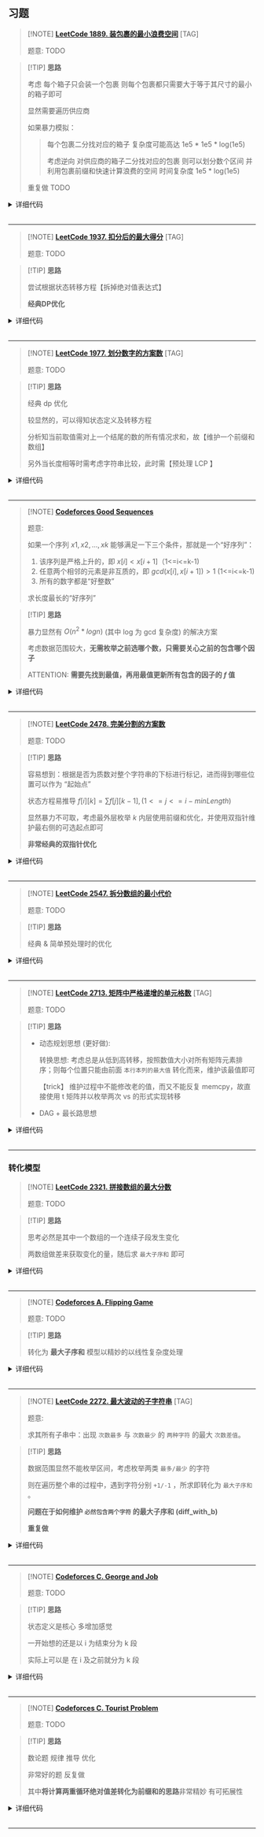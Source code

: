 ## 习题

> [!NOTE] **[LeetCode 1889. 装包裹的最小浪费空间](https://leetcode-cn.com/problems/minimum-space-wasted-from-packaging/)** [TAG]
> 
> 题意: TODO

> [!TIP] **思路**
> 
> 考虑 每个箱子只会装一个包裹 则每个包裹都只需要大于等于其尺寸的最小的箱子即可
> 
> 显然需要遍历供应商
> 
> 如果暴力模拟：
> 
> > 每个包裹二分找对应的箱子 复杂度可能高达 1e5 * 1e5 * log(1e5)
> > 
> > 考虑逆向 对供应商的箱子二分找对应的包裹 则可以划分数个区间 并利用包裹前缀和快速计算浪费的空间 时间复杂度 1e5 * log(1e5)
> 
> 重复做 TODO

<details>
<summary>详细代码</summary>
<!-- tabs:start -->

##### **C++**

```cpp
class Solution {
public:
    using LL = long long;
    const LL MOD = 1e9 + 7, INF = 1e18;
    
    int minWastedSpace(vector<int>& packages, vector<vector<int>>& boxes) {
        int n = packages.size();
        sort(packages.begin(), packages.end());
        LL sum = accumulate(packages.begin(), packages.end(), 0ll);
        
        LL res = INF;
        for (auto & b : boxes) {
            sort(b.begin(), b.end());
            
            // 供应商不满足要求
            if (b.back() < packages.back())
                continue;
            LL t = -sum, last = 0;
            for (auto x : b) {
                int l = 1, r = n + 1;
                // 找到大于当前的第一个 往前一个就是小于等于的最后一个
                while (l < r) {
                    int m = l + r >> 1;
                    if (packages[m - 1] <= x)
                        l = m + 1;
                    else
                        r = m;
                }
                int next = l - 1;
                if (next <= last)
                    continue;
                t += (next - last) * x;
                last = next;
            }
            res = min(res, t);
        }
        
        if (res == INF)
            return -1;
        return res % MOD;
    }
};
```

##### **C++ 重复利用last**

```cpp
class Solution {
public:
    using LL = long long;
    const LL MOD = 1e9 + 7, INF = 1e18;
    
    int minWastedSpace(vector<int>& packages, vector<vector<int>>& boxes) {
        int n = packages.size();
        sort(packages.begin(), packages.end());
        LL sum = accumulate(packages.begin(), packages.end(), 0ll);
        
        LL res = INF;
        for (auto & b : boxes) {
            sort(b.begin(), b.end());
            
            // 供应商不满足要求
            if (b.back() < packages.back())
                continue;
            LL t = -sum, last = 0;
            for (auto x : b) {
                int l = last + 1, r = n + 1;
                // 找到大于当前的第一个 往前一个就是小于等于的最后一个
                while (l < r) {
                    int m = l + r >> 1;
                    if (packages[m - 1] <= x)
                        l = m + 1;
                    else
                        r = m;
                }
                int next = l - 1;
                if (next <= last)
                    continue;
                t += (next - last) * x;
                last = next;
            }
            res = min(res, t);
        }
        
        if (res == INF)
            return -1;
        return res % MOD;
    }
};


class Solution {
public:
    using LL = long long;
    const LL MOD = 1e9 + 7, INF = 1e18;
    
    int minWastedSpace(vector<int>& packages, vector<vector<int>>& boxes) {
        int n = packages.size();
        sort(packages.begin(), packages.end());
        LL sum = accumulate(packages.begin(), packages.end(), 0ll);
        
        LL res = INF;
        for (auto & b : boxes) {
            sort(b.begin(), b.end());
            
            // 供应商不满足要求
            if (b.back() < packages.back())
                continue;
            LL t = -sum, last = -1;
            for (auto x : b) {
                int l = last + 1, r = n;
                // 找到大于当前的第一个 往前一个就是小于等于的最后一个
                while (l < r) {
                    int m = l + r >> 1;
                    if (packages[m] <= x)
                        l = m + 1;
                    else
                        r = m;
                }
                int next = l - 1;
                if (next <= last)
                    continue;
                t += (next - last) * x;
                last = next;
            }
            res = min(res, t);
        }
        
        if (res == INF)
            return -1;
        return res % MOD;
    }
};
```

##### **Python**

```python

```

<!-- tabs:end -->
</details>

<br>

* * *

> [!NOTE] **[LeetCode 1937. 扣分后的最大得分](https://leetcode-cn.com/problems/maximum-number-of-points-with-cost/)** [TAG]
> 
> 题意: TODO

> [!TIP] **思路**
> 
> 尝试根据状态转移方程【拆掉绝对值表达式】
> 
> **经典DP优化**

<details>
<summary>详细代码</summary>
<!-- tabs:start -->

##### **C++**

```cpp
class Solution {
public:
    using LL = long long;
    const int INF = 0x3f3f3f3f;
    int n, m;
    vector<vector<int>> ps;
    vector<LL> f, g;
    
    long long maxPoints(vector<vector<int>>& points) {
        this->ps = points;
        this->n = ps.size(), this->m = ps[0].size();
        
        f = g = vector<LL>(m);
        
        for (int i = 0; i < m; ++ i )
            f[i] = ps[0][i];
        
        for (int i = 1; i < n; ++ i ) {
            g = f;
            {
                LL maxv = -INF;
                for (int j = 0; j < m; ++ j ) {
                    maxv = max(maxv, g[j] + j);
                    f[j] = max(f[j], ps[i][j] - j + maxv);
                }
            }
            {
                LL maxv = -INF;
                for (int j = m - 1; j >= 0; -- j ) {
                    maxv = max(maxv, g[j] - j);
                    f[j] = max(f[j], ps[i][j] + j + maxv);
                }
            }
        }
        return *max_element(f.begin(), f.end());
    }
};
```

##### **Python**

```python

```

<!-- tabs:end -->
</details>

<br>

* * *

> [!NOTE] **[LeetCode 1977. 划分数字的方案数](https://leetcode-cn.com/problems/number-of-ways-to-separate-numbers/)** [TAG]
> 
> 题意: TODO

> [!TIP] **思路**
> 
> 经典 dp 优化
> 
> 较显然的，可以得知状态定义及转移方程
> 
> 分析知当前取值需对上一个结尾的数的所有情况求和，故【维护一个前缀和数组】
> 
> 另外当长度相等时需考虑字符串比较，此时需【预处理 LCP 】

<details>
<summary>详细代码</summary>
<!-- tabs:start -->

##### **C++**

```cpp
class Solution {
public:
    using LL = long long;
    const int MOD = 1e9 + 7;
    
    string s;
    vector<vector<int>> f, sum, lcp;
    
    // [r1结束长度为l的串] 是否 >= [r2结束长度为l的串]
    bool check(int r1, int r2, int l) {
        int l1 = r1 - l + 1, l2 = r2 - l + 1;
        if (l1 <= 0 || l2 <= 0)
            return false;
        int t = lcp[l1][l2];
        return t >= l || s[l1 + t - 1] > s[l2 + t - 1];
    }
    
    int numberOfCombinations(string num) {
        this->s = num;
        int n = s.size();
        f = sum = lcp = vector<vector<int>>(n + 1, vector<int>(n + 1));
        
        // lcp
        for (int i = n; i; -- i )
            for (int j = n; j; -- j )
                if (s[i - 1] != s[j - 1])
                    lcp[i][j] = 0;
                else {
                    lcp[i][j] = 1;
                    if (i < n && j < n)
                        lcp[i][j] += lcp[i + 1][j + 1];
                }
        
        // 初始化
        f[0][0] = 1;
        for (int i = 0; i <= n; ++ i )
            sum[0][i] = 1;  // sum[0][i] = sum[0][i - 1]
        
        // f[i][j] 前i个数 最后一个长度为j的方案数
        // sum[i][j] 以i结尾 长度不超过j的方案数总和
        for (int i = 1; i <= n; ++ i ) {
            for (int j = 1; j <= i; ++ j ) {
                int k = i - j;
                // 前缀和优化 将[枚举k结尾长度]的On降为O1
                if (s[k + 1 - 1] == '0')
                    f[i][j] = 0;    // 本段包含前缀0 非法
                else {
                    // case 1 长度小于j的都合法
                    f[i][j] = sum[k][j - 1];
                    // for (int t = 0; t < j; ++ t )
                    //     f[i][j] += f[k][t];
                    
                    // case 2 长度等于j的要比较大小
                    if (check(i, k, j))
                        f[i][j] = (f[i][j] + f[k][j]) % MOD;
                }
                // 更新
                sum[i][j] = (sum[i][j - 1] + f[i][j]) % MOD;
            }
            // 更新 根据定义，且j在内层循环所以必须这么写
            for (int j = i + 1; j <= n; ++ j )
                sum[i][j] = sum[i][j - 1];
        }
        int res = 0;
        for (int i = 1; i <= n; ++ i )
            res = (res + f[n][i]) % MOD;    // add
        return res;
    }
};
```

##### **Python**

```python

```

<!-- tabs:end -->
</details>

<br>

* * *

> [!NOTE] **[Codeforces Good Sequences](http://codeforces.com/problemset/problem/264/B)**
> 
> 题意: 
> 
> 如果一个序列 $x1,x2,...,xk$ 能够满足一下三个条件，那就是一个“好序列”：
> 
> 1. 该序列是严格上升的，即 $x[i] < x[i+1]$（1<=i<=k-1)
> 2. 任意两个相邻的元素是非互质的，即 $gcd(x[i],x[i+1]) > 1$ (1<=i<=k-1)
> 3. 所有的数字都是“好整数”
> 
> 求长度最长的“好序列”

> [!TIP] **思路**
> 
> 暴力显然有 $O(n^2*logn)$ (其中 log 为 gcd 复杂度) 的解决方案
> 
> 考虑数据范围较大，**无需枚举之前选哪个数，只需要关心之前的包含哪个因子**
> 
> ATTENTION: **需要先找到最值，再用最值更新所有包含的因子的 $f$ 值**

<details>
<summary>详细代码</summary>
<!-- tabs:start -->

##### **C++**

```cpp
// Problem: B. Good Sequences
// Contest: Codeforces - Codeforces Round #162 (Div. 1)
// URL: https://codeforces.com/problemset/problem/264/B
// Memory Limit: 256 MB
// Time Limit: 2000 ms

#include <bits/stdc++.h>
using namespace std;

const static int N = 1e5 + 10;

int primes[N], cnt;
bool st[N];
void init() {
    memset(st, 0, sizeof st);
    cnt = 0;
    for (int i = 2; i < N; ++i) {
        if (!st[i])
            primes[cnt++] = i;
        for (int j = 0; primes[j] <= (N - 1) / i; ++j) {
            st[primes[j] * i] = true;
            if (i % primes[j] == 0)
                break;
        }
    }
}

int n;
// 状态定义: 以 primes[x]=i 结尾的最大dp值
// ATTENTION: 先找最大 再每次更新
int f[N];

int main() {
    // case 21 6w+数据 TLE
    ios::sync_with_stdio(false);
    cin.tie(nullptr);
    cout.tie(nullptr);

    init();
    memset(f, 0, sizeof f);

    cin >> n;

    for (int i = 0, x; i < n; ++i) {
        cin >> x;

        int maxv = 0;
        for (int j = 0, y = x; j < cnt && y >= primes[j]; ++j)
            if (y % primes[j] == 0) {
                // 找到可以接的最大的
                maxv = max(maxv, f[primes[j]]);
                // 也要除 避免超时
                while (y % primes[j] == 0)
                    y /= primes[j];
            }

        for (int j = 0; j < cnt && x >= primes[j]; ++j)
            if (x % primes[j] == 0) {
                f[primes[j]] = maxv + 1;
                while (x % primes[j] == 0)
                    x /= primes[j];
            }
        if (x > 1)
            f[x] = maxv + 1;
    }
    int res = 1;  // 输入 1,1 的 case , 显然最少长度为 1
    for (int i = 0; i < cnt; ++i)
        res = max(res, f[primes[i]]);
    cout << res << endl;

    return 0;
}
```

##### **Python**

```python

```

<!-- tabs:end -->
</details>

<br>

* * *

> [!NOTE] **[LeetCode 2478. 完美分割的方案数](https://leetcode.cn/problems/number-of-beautiful-partitions/)**
> 
> 题意: TODO

> [!TIP] **思路**
> 
> 容易想到：根据是否为质数对整个字符串的下标进行标记，进而得到哪些位置可以作为 “起始点”
> 
> 状态方程易推导 $f[i][k] = \sum{f[j][k - 1]}, (1<=j<=i-minLength)$
> 
> 显然暴力不可取，考虑最外层枚举 $k$ 内层使用前缀和优化，并使用双指针维护最右侧的可选起点即可
> 
> **非常经典的双指针优化**

<details>
<summary>详细代码</summary>
<!-- tabs:start -->

##### **C++**

```cpp
class Solution {
public:
    // 最多可以拆成 500 个
    // minLength 作为双指针约束
    using LL = long long;
    const static int N = 1010, M = 510, MOD = 1e9 + 7;
    
    unordered_set<char> primes = {'2', '3', '5', '7'};
    
    bool st[N];
    LL f[N][M];
    
    int beautifulPartitions(string s, int k, int minLength) {
        int n = s.size();
        memset(st, 0, sizeof st);
        for (int i = 1; i <= n; ++ i )
            if (primes.count(s[i - 1]))
                st[i] = true;
        
        // 第一个必须是 prime，最后一个必须不是
        if (!st[1] || st[n])
            return 0;
        
        vector<int> xs; // 记录合法的起始点位，最多 500 个
        for (int i = 1; i <= n; ++ i )
            if (st[i] && !st[i - 1])
                xs.push_back(i);
        xs.push_back(n + 1);            // 哨兵
        
        int m = xs.size();
        if (k >= m)
            return 0;
        
        memset(f, 0, sizeof f);
        f[0][0] = 1;
        
        for (int _k = 1; _k <= k; _k ++ ) {
            LL t = 0;
            for (int i = 1, j = 1; i <= m; ++ i ) {
                int r = xs[i - 1];
                while (j <= m && xs[j - 1] <= r - minLength) {
                    t = (t + f[xs[j - 1] - 1][_k - 1]) % MOD;
                    j ++ ;
                }
                f[r - 1][_k] = t;
            }
        }
        // for (int i = 1; i <= n; ++ i ) {
        //     for (int j = 1; j <= m; ++ j )
        //         cout << f[i][j] << ' ';
        //     cout << endl;
        // }
        
        return f[n][k];
    }
};
```

##### **Python**

```python

```

<!-- tabs:end -->
</details>

<br>

* * *

> [!NOTE] **[LeetCode 2547. 拆分数组的最小代价](https://leetcode.cn/problems/minimum-cost-to-split-an-array/)**
> 
> 题意: TODO

> [!TIP] **思路**
> 
> 经典 & 简单预处理时的优化

<details>
<summary>详细代码</summary>
<!-- tabs:start -->

##### **C++**

```cpp
class Solution {
public:
    // 仅出现一次的数字将会被移除
    // 1000 数据范围接受预处理
    using LL = long long;
    const static int N = 1010;
    
    int t[N][N];
    int f[N];    // 以 i 为结尾的最小代价  ATTENTION [不关心之前分了多少段 显然一维即可]
    
    int minCost(vector<int>& nums, int k) {
        int n = nums.size();
        // i, j 区间内的 trimmed 值, 需要优化
        for (int i = 1; i <= n; ++ i ) {
            static int c[N];
            memset(c, 0, sizeof c);
            int x = 0;
            for (int j = i, one = 0; j <= n; ++ j ) {
                int v = nums[j - 1];
                
                c[v] ++ ;
                if (c[v] == 1)
                    one ++ ;
                else if (c[v] == 2)
                    one -- , x += 2;
                
                if (c[v] > 2)
                    x ++ ;
                
                t[i][j] = x;
            }
        }
        
        
        memset(f, 0x3f, sizeof f);
        f[0] = 0;
        for (int i = 1; i <= n; ++ i )
            for (int j = 0; j < i; ++ j )
                f[i] = min(f[i], f[j] + t[j + 1][i] + k);
        return f[n];
    }
};
```

##### **Python**

```python

```

<!-- tabs:end -->
</details>

<br>

* * *

> [!NOTE] **[LeetCode 2713. 矩阵中严格递增的单元格数](https://leetcode.cn/problems/maximum-strictly-increasing-cells-in-a-matrix/)** [TAG]
> 
> 题意: TODO

> [!TIP] **思路**
> 
> - 动态规划思想 (更好做): 
> 
>   转换思想: 考虑总是从低到高转移，按照数值大小对所有矩阵元素排序；则每个位置只能由前面 `本行本列的最大值` 转化而来，维护该最值即可
> 
>   【trick】 维护过程中不能修改老的值，而又不能反复 memcpy，故直接使用 t 矩阵并以枚举两次 vs 的形式实现转移
> 
> - DAG + 最长路思想

<details>
<summary>详细代码</summary>
<!-- tabs:start -->

##### **C++ DP**

```cpp
class Solution {
public:
    using PII = pair<int, int>;
    const static int N = 1e5 + 10;
    
    int maxIncreasingCells(vector<vector<int>>& mat) {
        int n = mat.size(), m = mat[0].size();
        map<int, vector<PII>> h;
        for (int i = 0; i < n; ++ i )
            for (int j = 0; j < m; ++ j )
                h[mat[i][j]].push_back({i, j});
        
        int r[N], c[N];
        memset(r, 0, sizeof r), memset(c, 0, sizeof c);
        int res = 1;
        vector<vector<int>> t(n, vector<int>(m));   // 记录
        for (auto & [k, vs] : h) {
            for (auto & [x, y] : vs) {
                t[x][y] = max(r[x], c[y]) + 1;
                res = max(res, t[x][y]);
            }
            for (auto & [x, y] : vs) {
                r[x] = max(r[x], t[x][y]);
                c[y] = max(c[y], t[x][y]);
            }
        }
        return res;
    }
};
```

##### **C++ DP TLE**

```cpp
// TLE
// 超时原因在于 memcpy ==> 转化为借助一个二维数组(其他方式也行)作为临时记录 再二次遍历更新
class Solution {
public:
    using PII = pair<int, int>;
    const static int N = 1e5 + 10;
    
    int maxIncreasingCells(vector<vector<int>>& mat) {
        int n = mat.size(), m = mat[0].size();
        map<int, vector<PII>> h;
        for (int i = 0; i < n; ++ i )
            for (int j = 0; j < m; ++ j )
                h[mat[i][j]].push_back({i, j});
        
        int r[N], c[N];
        memset(r, 0, sizeof r), memset(c, 0, sizeof c);
        for (auto & [k, vs] : h) {
            static int nr[N], nc[N];
            memcpy(nr, r, sizeof r), memcpy(nc, c, sizeof c);
            for (auto & [x, y] : vs) {
                // 能从本行或者本列的最大值转移过来
                int t = max(r[x], c[y]) + 1;
                // nr[x] = nc[y] = max(max(nr[x], nc[y]), t); // WRONG
                nr[x] = max(nr[x], t);
                nc[y] = max(nc[y], t);
            }
            memcpy(r, nr, sizeof nr), memcpy(c, nc, sizeof nc);
        }
        int res = 0;
        for (int i = 0; i < n; ++ i )
            res = max(res, r[i]);
        for (int j = 0; j < m; ++ j )
            res = max(res, c[j]);
        return res;
    }
};
```

##### **C++ DAG + 最长路思想 TLE**

```cpp
// TLE
// 只能走到严格大于的位置 则一定无环
using PII = pair<int, int>;
const static int N = 1e7 + 10;
int h[N], e[N], ne[N], idx;

void init() {
    memset(h, -1, sizeof h);
    idx = 0;
}
void add(int a, int b) {
    e[idx] = b, ne[idx] = h[a], h[a] = idx ++ ;
}

class Solution {
public:
    int maxIncreasingCells(vector<vector<int>>& mat) {
        int n = mat.size(), m = mat[0].size();
        init();
        static int din[N];
        memset(din, 0, sizeof din);
        
        int p = n * m;
        // 1. 优化
        // 思考 按照贪心的思路一定是相邻大小的去跳跃 所以实际上不需要建太多边
        for (int i = 0; i < n; ++ i ) {
            map<int, vector<int>> h;
            for (int j = 0; j < m; ++ j )
                h[mat[i][j]].push_back(i * m + j);
            
            // 2. 优化
            // 对于前后两个数组建边，转化为存在【虚拟中间点】
            // 【仍然 TLE 考虑可能必须要转成双指针写法】
            vector<int> last;
            for (auto & [k, xs] : h) {
                for (auto x : last)
                    add(x, p), din[p] ++ ;
                for (auto y : xs)
                    add(p, y), din[y] ++ ;
                last = xs;
                p ++ ;
            }
        }
        for (int j = 0; j < m; ++ j ) {
            map<int, vector<int>> h;
            for (int i = 0; i < n; ++ i )
                h[mat[i][j]].push_back(i * m + j);
            
            vector<int> last;
            for (auto & [k, xs] : h) {
                for (auto x : last)
                    add(x, p), din[p] ++ ;
                for (auto y : xs)
                    add(p, y), din[y] ++ ;
                last = xs;
                p ++ ;
            }
        }
        
        static int q[N], d[N];
        static bool st[N];
        int hh = 0, tt = -1;
        memset(d, 0, sizeof d);
        
        for (int i = 0; i < p; ++ i )   // ATTENTION: i < p
            if (din[i] == 0)
                q[ ++ tt] = i, d[i] = 0;
        
        // 注意 使用拓扑而非bfs 减少反复入队出队
        int res = 0;
        while (hh <= tt) {
            int t = q[hh ++ ];
            res = max(res, d[t]);
            for (int i = h[t]; ~i; i = ne[i]) {
                int j = e[i];
                d[j] = max(d[j], d[t] + (j < m * n));   // 需要去除虚拟中间点
                if ( -- din[j] == 0)
                    q[ ++ tt] = j;
                // if (d[j] < d[t] + 1) {
                //     d[j] = d[t] + 1;
                //     q[ ++ tt] = j;
                // }
            }
        }
        
        return res;
    }
};
```

##### **Python**

```python

```

<!-- tabs:end -->
</details>

<br>

* * *

### 转化模型

> [!NOTE] **[LeetCode 2321. 拼接数组的最大分数](https://leetcode.cn/problems/maximum-score-of-spliced-array/)**
> 
> 题意: TODO

> [!TIP] **思路**
> 
> 思考必然是其中一个数组的一个连续子段发生变化
> 
> 两数组做差来获取变化的量，随后求 `最大子序和` 即可

<details>
<summary>详细代码</summary>
<!-- tabs:start -->

##### **C++**

```cpp
class Solution {
public:
    int get(vector<int> & n1, vector<int> & n2) {
        int n = n1.size();
        vector<int> t(n);
        int sum = 0, diff = 0, pre = 0;
        for (int i = 0; i < n; ++ i ) {
            t[i] = n2[i] - n1[i];
            sum += n1[i];
            pre = max(0, pre) + t[i];
            diff = max(diff, pre);
        }
        return sum + diff;
    }
    
    int maximumsSplicedArray(vector<int>& nums1, vector<int>& nums2) {
        return max(get(nums1, nums2), get(nums2, nums1));
    }
};
```

##### **Python**

```python

```

<!-- tabs:end -->
</details>

<br>

* * *

> [!NOTE] **[Codeforces A. Flipping Game](https://codeforces.com/problemset/problem/327/A)**
> 
> 题意: TODO

> [!TIP] **思路**
> 
> 转化为 **最大子序和** 模型以精妙的以线性复杂度处理

<details>
<summary>详细代码</summary>
<!-- tabs:start -->

##### **C++ 最大子序和**

找到一个区间 区间内 [0的数量 - 1的数量] 差值最大

==>

**计数 最大子序和模型**

把 0 翻转我们就加 1

将 1 翻转我们就加 -1

那么我们只需要计算子序列和最大就可以了

再加上原先的 1 的和 就是最大的 1 的数量

```cpp
// Problem: A. Flipping Game
// Contest: Codeforces - Codeforces Round #191 (Div. 2)
// URL: https://codeforces.com/problemset/problem/327/A
// Memory Limit: 256 MB
// Time Limit: 1000 ms

#include <bits/stdc++.h>
using namespace std;

const int N = 110;

int f[N];

int main() {
    int n;
    cin >> n;

    int tot = 0;
    for (int i = 0; i < n; ++i) {
        int x;
        cin >> x;
        if (x) {
            ++tot;
            f[i + 1] = max(f[i] - 1, -1);
        } else
            f[i + 1] = max(f[i] + 1, 1);
    }

    int pre = -1e9;
    for (int i = 1; i <= n; ++i)
        pre = max(pre, f[i]);
    cout << pre + tot << endl;

    return 0;
}
```

##### **C++ 前缀和暴力**

```cpp
// Problem: A. Flipping Game
// Contest: Codeforces - Codeforces Round #191 (Div. 2)
// URL: https://codeforces.com/problemset/problem/327/A
// Memory Limit: 256 MB
// Time Limit: 1000 ms

#include <bits/stdc++.h>
using namespace std;

// 找到一个区间 区间内 [0的数量 - 1的数量] 差值最大
// 数据范围显然可以暴力

const int N = 110;

int n;
int s0[N], s1[N];

int main() {
    cin >> n;
    for (int i = 0; i < n; ++i) {
        int x;
        cin >> x;
        if (x) {
            s0[i + 1] = s0[i];
            s1[i + 1] = s1[i] + 1;
        } else {
            s0[i + 1] = s0[i] + 1;
            s1[i + 1] = s1[i];
        }
    }

    // -1e9 cause it needs EXECTLY one operation
    int res = -1e9;
    for (int l = 1; l <= n; ++l)
        for (int r = l; r <= n; ++r)
            res = max(res, s0[r] - s0[l - 1] - s1[r] + s1[l - 1]);
    cout << res + s1[n] << endl;

    return 0;
}
```

##### **Python**

```python

```

<!-- tabs:end -->
</details>

<br>

* * *

> [!NOTE] **[LeetCode 2272. 最大波动的子字符串](https://leetcode.cn/problems/substring-with-largest-variance/)** [TAG]
> 
> 题意: 
> 
> 求其所有子串中：出现 `次数最多` 与 `次数最少` 的 `两种字符` 的最大 `次数差值`。

> [!TIP] **思路**
> 
> 数据范围显然不能枚举区间，考虑枚举两类 `最多/最少` 的字符
> 
> 则在遍历整个串的过程中，遇到字符分别 `+1/-1` ，所求即转化为 `最大子序和` 。
> 
> **问题在于如何维护 `必然包含两个字符` 的最大子序和 (diff_with_b)**
> 
> **重复做**

<details>
<summary>详细代码</summary>
<!-- tabs:start -->

##### **C++**

```cpp
class Solution {
public:
    // 显然无法枚举区间，考虑枚举两个元素
    int largestVariance(string s) {
        int res = 0;
        for (char c1 = 'a'; c1 <= 'z'; ++ c1 )      // 较大的
            for (char c2 = 'a'; c2 <= 'z'; ++ c2 )  // 较小的
                if (c1 != c2) {
                    // diff 表示 c1-c2 差值; diff_with_b 表示包含了b的次数差值，初始化-inf
                    int diff = 0, diff_with_b = -1e8, t = 0;
                    for (auto c : s) {
                        if (c == c1)
                            diff ++ , diff_with_b ++ ;
                        else if (c == c2)
                            // ATTENTION: 若 diff < 0 则重置为 0
                            diff_with_b = -- diff , diff = max(diff, 0);
                        t = max(t, diff_with_b);
                    }
                    res = max(res, t);
                }
        return res;
    }
};
```

##### **C++ 另一**

```cpp
class Solution {
public:
    // 显然无法枚举区间，考虑枚举两个元素
    int largestVariance(string s) {
        int res = 0;
        for (char c1 = 'a'; c1 <= 'z'; ++ c1 )      // 较大的
            for (char c2 = 'a'; c2 <= 'z'; ++ c2 )  // 较小的
                if (c1 != c2) {
                    // diff 表示 c1-c2 差值; diff_with_b 表示包含了b的次数差值，初始化-inf
                    int diff = 0, diff_with_b = -1e8, t = 0;
                    for (auto c : s) {
                        if (c == c1)
                            // 思考：diff_with_b 如何保证必然包含 b [更新逻辑 不能取max(0, xxx)]
                            diff = max(0, diff) + 1, diff_with_b = diff_with_b + 1;
                        else if (c == c2)
                            // ATTENTION: 转移; diff 重置
                            diff = diff - 1, diff_with_b = diff, diff = max(diff, 0);
                        t = max(t, diff_with_b);
                    }
                    res = max(res, t);
                }
        return res;
    }
};
```

##### **Python**

```python

```

<!-- tabs:end -->
</details>

<br>

* * *

> [!NOTE] **[Codeforces C. George and Job](https://codeforces.com/problemset/problem/467/C)**
> 
> 题意: TODO

> [!TIP] **思路**
> 
> 状态定义是核心 多增加感觉
> 
> 一开始想的还是以 i 为结束分为 k 段
> 
> 实际上可以是 在 i 及之前就分为 k 段

<details>
<summary>详细代码</summary>
<!-- tabs:start -->

##### **C++**

```cpp
// Problem: C. George and Job
// Contest: Codeforces - Codeforces Round #267 (Div. 2)
// URL: https://codeforces.com/problemset/problem/467/C
// Memory Limit: 256 MB
// Time Limit: 1000 ms
//
// Powered by CP Editor (https://cpeditor.org)

#include <bits/stdc++.h>
using namespace std;

// note 增加经验
// TLE https://codeforces.com/contest/467/submission/109681416
// WA  https://codeforces.com/contest/467/submission/109682744
// 本题第三重循环要求前面的最值 显然可以直接用前面某个位置的值【需转换状态定义】
// 一开始想成三重循环
using LL = long long;
const int N = 5010;

int n, m, k;
LL s[N], f[N][N];

int main() {
    cin >> n >> m >> k;
    for (int i = 1; i <= n; ++i)
        cin >> s[i], s[i] += s[i - 1];

    for (int i = 1; i <= k; ++i)
        for (int j = max(i, m); j <= n; ++j)
            f[i][j] = max(f[i][j - 1], f[i - 1][j - m] + s[j] - s[j - m]);

    LL res = 0;
    for (int i = 1; i <= n; ++i)
        res = max(res, f[k][i]);
    cout << res << endl;

    return 0;
}
```

##### **Python**

```python

```

<!-- tabs:end -->
</details>

<br>

* * *


> [!NOTE] **[Codeforces C. Tourist Problem](https://codeforces.com/problemset/problem/340/C)**
> 
> 题意: TODO

> [!TIP] **思路**
> 
> 数论题 规律 推导 优化
> 
> 非常好的题 反复做
> 
> 其中**将计算两重循环绝对值差转化为前缀和的思路**非常精妙 有可拓展性

<details>
<summary>详细代码</summary>
<!-- tabs:start -->

##### **C++**

```cpp
// Problem: C. Tourist Problem
// Contest: Codeforces - Codeforces Round #198 (Div. 2)
// URL: https://codeforces.com/problemset/problem/340/C
// Memory Limit: 256 MB
// Time Limit: 1000 ms
//
// Powered by CP Editor (https://cpeditor.org)

#include <bits/stdc++.h>
using namespace std;

// 思维 数学
// 根据题意推导：
//    所有 |s[i] - s[j]| 都出现 (n - 1)! 次
//    从 0 开始的 |s[i] - 0| 同样出现 (n - 1)! 次
// 总情况 n! 种
// 答案：
//    for (int i = 1; i <= n; ++ i )
//        for (int j = 0; j <= n; ++ j )
//            t += abs(a[i] - a[j])
//    t * (n - 1)! / n!
//    也即 t / n
// 直接枚举 abs(a[i] - a[j]) 显然 n^2 超时
// 考虑排序维护前缀和 【此时 abs符号可以去掉】
// 两层循环中有一部分可以反过来 值相同 所以可以直接计算一半的部分
// 则计算绝对值差变为 2 * (s[i] * (i - 1) - s[i - 1])

using LL = long long;
const int N = 100010;

LL n;
LL a[N], s[N];

int main() {
    cin >> n;
    for (int i = 1; i <= n; ++i)
        cin >> a[i];
    sort(a + 1, a + n + 1);
    for (int i = 1; i <= n; ++i)
        s[i] = a[i] + s[i - 1];

    LL t = s[n];  // a[i] - 0
    for (int i = 1; i <= n; ++i)
        t += 2 * (a[i] * (i - 1) - s[i - 1]);
    LL g = __gcd(t, n);

    cout << t / g << ' ' << n / g << endl;

    return 0;
}
```

##### **Python**

```python

```

<!-- tabs:end -->
</details>

<br>

* * *
